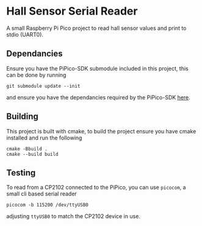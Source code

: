 # Hall Sensor Serial Reader

A small Raspberry Pi Pico project to read hall sensor values and print to stdio (UART0).

## Dependancies

Ensure you have the PiPico-SDK submodule included in this project, this can be done by running
```
git submodule update --init
```
and ensure you have the dependancies required by the PiPico-SDK [here](https://github.com/raspberrypi/pico-sdk).

## Building

This project is built with cmake, to build the project ensure you have cmake installed and run the following
```
cmake -Bbuild .
cmake --build build
```

## Testing

To read from a CP2102 connected to the PiPico, you can use `picocom`, a small cli based serial reader
```
picocom -b 115200 /dev/ttyUSB0
```
adjusting `ttyUSB0` to match the CP2102 device in use.
